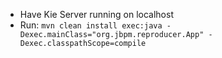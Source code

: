 * Have Kie Server running on localhost
* Run: `mvn clean install exec:java -Dexec.mainClass="org.jbpm.reproducer.App" -Dexec.classpathScope=compile`
